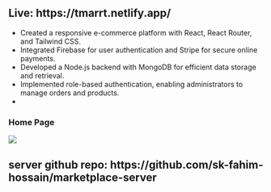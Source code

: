 <h2>Live: https://tmarrt.netlify.app/</h2>
<ul>
       <li>Created a responsive e-commerce platform with React, React Router, and 
       Tailwind CSS.</li>
       <li>Integrated Firebase for user authentication and Stripe for secure online payments.</li>
       <li>Developed a Node.js backend with MongoDB for efficient data storage and retrieval.</li>
       <li>Implemented role-based authentication, enabling administrators to manage orders and products.</li>
       <li></li>
</ul>

<div>
          <h3>Home Page</h3>
         <img src='https://i.postimg.cc/0yfV953J/screencapture-tmarrt-netlify-app-2024-02-04-20-30-22.png'/>
        </div>



<h2>server github repo: https://github.com/sk-fahim-hossain/marketplace-server </h2>
